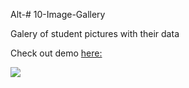 Alt-# 10-Image-Gallery

Galery of student pictures with their data

Check out demo [here:](https://antonijak.github.io/10-Image-Gallery/)

![](example.gif)

